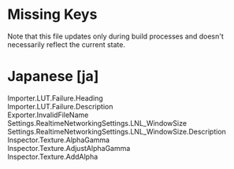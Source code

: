 # Missing Keys
Note that this file updates only during build processes and doesn't necessarily reflect the current state.

# Japanese [ja]
Importer.LUT.Failure.Heading  
Importer.LUT.Failure.Description  
Exporter.InvalidFileName  
Settings.RealtimeNetworkingSettings.LNL_WindowSize  
Settings.RealtimeNetworkingSettings.LNL_WindowSize.Description  
Inspector.Texture.AlphaGamma  
Inspector.Texture.AdjustAlphaGamma  
Inspector.Texture.AddAlpha  

